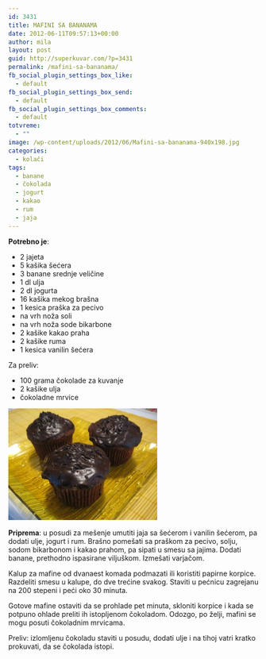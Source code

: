```yaml
---
id: 3431
title: MAFINI SA BANANAMA
date: 2012-06-11T09:57:13+00:00
author: mila
layout: post
guid: http://superkuvar.com/?p=3431
permalink: /mafini-sa-bananama/
fb_social_plugin_settings_box_like:
  - default
fb_social_plugin_settings_box_send:
  - default
fb_social_plugin_settings_box_comments:
  - default
totvreme:
  - ""
image: /wp-content/uploads/2012/06/Mafini-sa-bananama-940x198.jpg
categories:
  - kolači
tags:
  - banane
  - čokolada
  - jogurt
  - kakao
  - rum
  - jaja
---
```

**Potrebno je**:

  * 2 jajeta
  * 5 kašika šećera
  * 3 banane srednje veličine
  * 1 dl ulja
  * 2 dl jogurta
  * 16 kašika mekog brašna
  * 1 kesica praška za pecivo
  * na vrh noža soli
  * na vrh noža sode bikarbone
  * 2 kašike kakao praha
  * 2 kašike ruma
  * 1 kesica vanilin šećera

Za preliv:

  * 100 grama čokolade za kuvanje
  * 2 kašike ulja
  * čokoladne mrvice

<img class="alignnone size-medium wp-image-3432" title="Mafini sa bananama" src="/wp-content/uploads/2012/06/Mafini-sa-bananama-300x225.jpg" alt="" width="300" height="225" /> 

**Priprema**: u posudi za mešenje umutiti jaja sa šećerom i vanilin šećerom, pa dodati ulje, jogurt i rum. Brašno pomešati sa praškom za pecivo, solju, sodom bikarbonom i kakao prahom, pa sipati u smesu sa jajima. Dodati banane, prethodno ispasirane viljuškom. Izmešati varjačom.

Kalup za mafine od dvanaest komada podmazati ili koristiti papirne korpice. Razdeliti smesu u kalupe, do dve trećine svakog. Staviti u pećnicu zagrejanu na 200 stepeni i peći oko 30 minuta.

Gotove mafine ostaviti da se prohlade pet minuta, skloniti korpice i kada se potpuno ohlade preliti ih istopljenom čokoladom. Odozgo, po želji, mafini se mogu posuti čokoladnim mrvicama.

Preliv: izlomljenu čokoladu staviti u posudu, dodati ulje i na tihoj vatri kratko prokuvati, da se čokolada istopi.